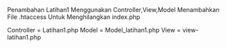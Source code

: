 Penambahan Latihan1 Menggunakan Controller,View,Model
Menambahkan File .htaccess Untuk Menghilangkan index.php

Controller = Latihan1.php
Model      = Model_latihan1.php
View       = view-latihan1.php
